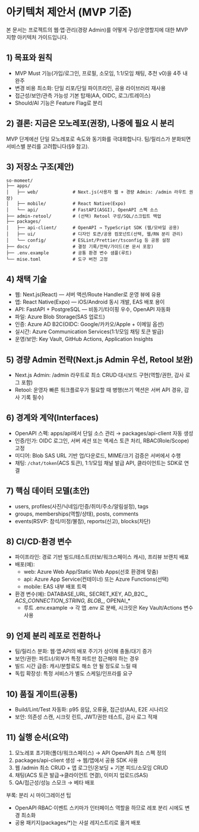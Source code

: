 # 아키텍처 제안서 (MVP 기준)

본 문서는 프로젝트의 웹·앱·관리(경량 Admin)를 어떻게 구성/운영할지에 대한 MVP 지향 아키텍처 가이드입니다.

## 1) 목표와 원칙
- MVP Must 기능(가입/로그인, 프로필, 소모임, 1:1/모임 채팅, 추천 v0)을 4주 내 완주
- 변경 비용 최소화: 단일 리포/단일 파이프라인, 공용 라이브러리 재사용
- 접근성/보안/관측 가능성 기본 탑재(AA, OIDC, 로그/트레이스)
- Should/AI 기능은 Feature Flag로 분리

## 2) 결론: 지금은 모노레포(권장), 나중에 필요 시 분리
MVP 단계에선 단일 모노레포로 속도와 동기화를 극대화합니다. 팀/릴리스가 분화되면 서비스별 분리를 고려합니다(§9 참고).

## 3) 저장소 구조(제안)
```
so-momeet/
├── apps/
│   ├── web/             # Next.js(사용자 웹 + 경량 Admin: /admin 라우트 권장)
│   ├── mobile/          # React Native(Expo)
│   └── api/             # FastAPI(ASGI), OpenAPI 스펙 소스
├── admin-retool/        # (선택) Retool 구성/SQL/스크립트 백업
├── packages/
│   ├── api-client/      # OpenAPI → TypeScript SDK (웹/모바일 공용)
│   ├── ui/              # 디자인 토큰/공용 컴포넌트(선택, 웹/RN 분리 관리)
│   └── config/          # ESLint/Prettier/tsconfig 등 공용 설정
├── docs/                # 결정 기록/전략/가이드(본 문서 포함)
├── .env.example         # 공통 환경 변수 샘플(루트)
└── mise.toml            # 도구 버전 고정
```

## 4) 채택 기술
- 웹: Next.js(React) — 서버 액션/Route Handler로 운영 뷰에 유용
- 앱: React Native(Expo) — iOS/Android 동시 개발, EAS 배포 용이
- API: FastAPI + PostgreSQL — 비동기/타이핑 우수, OpenAPI 자동화
- 파일: Azure Blob Storage(SAS 업로드)
- 인증: Azure AD B2C(OIDC: Google/카카오/Apple + 이메일 옵션)
- 실시간: Azure Communication Services(1:1/모임 채팅 토큰 발급)
- 운영/보안: Key Vault, GitHub Actions, Application Insights

## 5) 경량 Admin 전략(Next.js Admin 우선, Retool 보완)
- Next.js Admin: /admin 라우트로 최소 CRUD·대시보드 구현(역할/권한, 감사 로그 포함)
- Retool: 운영자 빠른 워크플로우가 필요할 때 병행(쓰기 액션은 서버 API 경유, 감사 기록 필수)

## 6) 경계와 계약(Interfaces)
- OpenAPI 스펙: apps/api에서 단일 소스 관리 → packages/api-client 자동 생성
- 인증/인가: OIDC 로그인, 서버 세션 또는 액세스 토큰 처리, RBAC(Role/Scope) 고정
- 미디어: Blob SAS URL 기반 업/다운로드, MIME/크기 검증은 서버에서 수행
- 채팅: `/chat/token`(ACS 토큰), 1:1/모임 채널 발급 API, 클라이언트는 SDK로 연결

## 7) 핵심 데이터 모델(초안)
- users, profiles(사진/닉네임/인증/취미/주소/알림설정), tags
- groups, memberships(역할/상태), posts, comments
- events(RSVP: 참석/미정/불참), reports(신고), blocks(차단)

## 8) CI/CD·환경 변수
- 파이프라인: 경로 기반 빌드/테스트(터보/워크스페이스 캐시), 프리뷰 브랜치 배포
- 배포(예):
  - web: Azure Web App/Static Web Apps(선호 환경에 맞춤)
  - api: Azure App Service(컨테이너) 또는 Azure Functions(선택)
  - mobile: EAS 내부 배포 트랙
- 환경 변수(예): DATABASE_URL, SECRET_KEY, AD_B2C_*, ACS_CONNECTION_STRING, BLOB_*, OPENAI_*
  - 루트 .env.example → 각 앱 .env 로 분배, 시크릿은 Key Vault/Actions 변수 사용

## 9) 언제 분리 레포로 전환하나
- 팀/릴리스 분화: 웹·앱·API의 배포 주기가 상이해 충돌/대기 증가
- 보안/권한: 파트너/외부가 특정 파트만 접근해야 하는 경우
- 빌드 시간 급증: 캐시/분할로도 해소 안 될 정도로 느릴 때
- 독립 확장성: 특정 서비스가 별도 스케일/인프라를 요구

## 10) 품질 게이트(공통)
- Build/Lint/Test 자동화: p95 응답, 오류율, 접근성(AA), E2E 시나리오
- 보안: 의존성 스캔, 시크릿 린트, JWT/권한 테스트, 감사 로그 적재

## 11) 실행 순서(요약)
1) 모노레포 초기화(폴더/워크스페이스) → API OpenAPI 최소 스펙 정의
2) packages/api-client 생성 → 웹/앱에서 공용 SDK 사용
3) 웹 /admin 최소 CRUD + 앱 로그인/온보딩 + 기본 피드/소모임 CRUD
4) 채팅(ACS 토큰 발급→클라이언트 연결), 이미지 업로드(SAS)
5) QA/접근성/성능 스모크 → 베타 배포

부록: 분리 시 마이그레이션 팁
- OpenAPI·RBAC·이벤트 스키마가 인터페이스 역할을 하므로 레포 분리 시에도 변경 최소화
- 공용 패키지(packages/*)는 사설 레지스트리로 옮겨 배포

